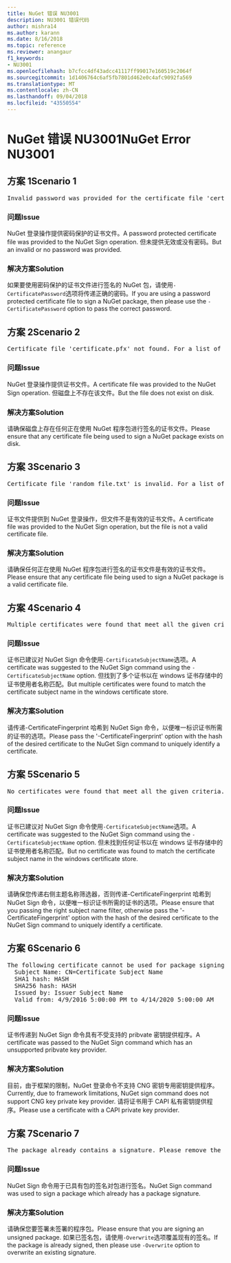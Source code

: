 ```yaml
---
title: NuGet 错误 NU3001
description: NU3001 错误代码
author: mishra14
ms.author: karann
ms.date: 8/16/2018
ms.topic: reference
ms.reviewer: anangaur
f1_keywords:
- NU3001
ms.openlocfilehash: b7cfcc4df43adcc41117ff99017e160519c2064f
ms.sourcegitcommit: 1d1406764c6af5fb7801d462e0c4afc9092fa569
ms.translationtype: MT
ms.contentlocale: zh-CN
ms.lasthandoff: 09/04/2018
ms.locfileid: "43550554"
---
```

# <a name="nuget-error-nu3001"></a><span data-ttu-id="aec91-103">NuGet 错误 NU3001</span><span class="sxs-lookup"><span data-stu-id="aec91-103">NuGet Error NU3001</span></span>

## <a name="scenario-1"></a><span data-ttu-id="aec91-104">方案 1</span><span class="sxs-lookup"><span data-stu-id="aec91-104">Scenario 1</span></span>

<pre>Invalid password was provided for the certificate file 'certificate.pfx'. Please provide a valid password using the '-CertificatePassword' option.</pre>

### <a name="issue"></a><span data-ttu-id="aec91-105">问题</span><span class="sxs-lookup"><span data-stu-id="aec91-105">Issue</span></span>

<span data-ttu-id="aec91-106">NuGet 登录操作提供密码保护的证书文件。</span><span class="sxs-lookup"><span data-stu-id="aec91-106">A password protected certificate file was provided to the NuGet Sign operation.</span></span> <span data-ttu-id="aec91-107">但未提供无效或没有密码。</span><span class="sxs-lookup"><span data-stu-id="aec91-107">But an invalid or no password was provided.</span></span>


### <a name="solution"></a><span data-ttu-id="aec91-108">解决方案</span><span class="sxs-lookup"><span data-stu-id="aec91-108">Solution</span></span>

<span data-ttu-id="aec91-109">如果要使用密码保护的证书文件进行签名的 NuGet 包，请使用`-CertificatePassword`选项将传递正确的密码。</span><span class="sxs-lookup"><span data-stu-id="aec91-109">If you are using a password protected certificate file to sign a NuGet package, then please use the `-CertificatePassword` option to pass the correct password.</span></span>



## <a name="scenario-2"></a><span data-ttu-id="aec91-110">方案 2</span><span class="sxs-lookup"><span data-stu-id="aec91-110">Scenario 2</span></span>

<pre>Certificate file 'certificate.pfx' not found. For a list of accepted ways to provide a certificate, please visit https://docs.nuget.org/docs/reference/command-line-reference.</pre>

### <a name="issue"></a><span data-ttu-id="aec91-111">问题</span><span class="sxs-lookup"><span data-stu-id="aec91-111">Issue</span></span>

<span data-ttu-id="aec91-112">NuGet 登录操作提供证书文件。</span><span class="sxs-lookup"><span data-stu-id="aec91-112">A certificate file was provided to the NuGet Sign operation.</span></span> <span data-ttu-id="aec91-113">但磁盘上不存在该文件。</span><span class="sxs-lookup"><span data-stu-id="aec91-113">But the file does not exist on disk.</span></span>


### <a name="solution"></a><span data-ttu-id="aec91-114">解决方案</span><span class="sxs-lookup"><span data-stu-id="aec91-114">Solution</span></span>

<span data-ttu-id="aec91-115">请确保磁盘上存在任何正在使用 NuGet 程序包进行签名的证书文件。</span><span class="sxs-lookup"><span data-stu-id="aec91-115">Please ensure that any certificate file being used to sign a NuGet package exists on disk.</span></span>



## <a name="scenario-3"></a><span data-ttu-id="aec91-116">方案 3</span><span class="sxs-lookup"><span data-stu-id="aec91-116">Scenario 3</span></span>

<pre>Certificate file 'random_file.txt' is invalid. For a list of accepted ways to provide a certificate, please visit https://docs.nuget.org/docs/reference/command-line-reference.</pre>

### <a name="issue"></a><span data-ttu-id="aec91-117">问题</span><span class="sxs-lookup"><span data-stu-id="aec91-117">Issue</span></span>

<span data-ttu-id="aec91-118">证书文件提供到 NuGet 登录操作，但文件不是有效的证书文件。</span><span class="sxs-lookup"><span data-stu-id="aec91-118">A certificate file was provided to the NuGet Sign operation, but the file is not a valid certificate file.</span></span>


### <a name="solution"></a><span data-ttu-id="aec91-119">解决方案</span><span class="sxs-lookup"><span data-stu-id="aec91-119">Solution</span></span>

<span data-ttu-id="aec91-120">请确保任何正在使用 NuGet 程序包进行签名的证书文件是有效的证书文件。</span><span class="sxs-lookup"><span data-stu-id="aec91-120">Please ensure that any certificate file being used to sign a NuGet package is a valid certificate file.</span></span>



## <a name="scenario-4"></a><span data-ttu-id="aec91-121">方案 4</span><span class="sxs-lookup"><span data-stu-id="aec91-121">Scenario 4</span></span>

<pre>Multiple certificates were found that meet all the given criteria. Use the '-CertificateFingerprint' option with the hash of the desired certificate.</pre>

### <a name="issue"></a><span data-ttu-id="aec91-122">问题</span><span class="sxs-lookup"><span data-stu-id="aec91-122">Issue</span></span>

<span data-ttu-id="aec91-123">证书已建议对 NuGet Sign 命令使用`-CertificateSubjectName`选项。</span><span class="sxs-lookup"><span data-stu-id="aec91-123">A certificate was suggested to the NuGet Sign command using the `-CertificateSubjectName` option.</span></span> <span data-ttu-id="aec91-124">但找到了多个证书以在 windows 证书存储中的证书使用者名称匹配。</span><span class="sxs-lookup"><span data-stu-id="aec91-124">But multiple certificates were found to match the certificate subject name in the windows certificate store.</span></span>


### <a name="solution"></a><span data-ttu-id="aec91-125">解决方案</span><span class="sxs-lookup"><span data-stu-id="aec91-125">Solution</span></span>

<span data-ttu-id="aec91-126">请传递-CertificateFingerprint 哈希到 NuGet Sign 命令，以便唯一标识证书所需的证书的选项。</span><span class="sxs-lookup"><span data-stu-id="aec91-126">Please pass the '-CertificateFingerprint' option with the hash of the desired certificate to the NuGet Sign command to uniquely identify a certificate.</span></span>



## <a name="scenario-5"></a><span data-ttu-id="aec91-127">方案 5</span><span class="sxs-lookup"><span data-stu-id="aec91-127">Scenario 5</span></span>

<pre>No certificates were found that meet all the given criteria. For a list of accepted ways to provide a certificate, please visit https://docs.nuget.org/docs/reference/command-line-reference.</pre>

### <a name="issue"></a><span data-ttu-id="aec91-128">问题</span><span class="sxs-lookup"><span data-stu-id="aec91-128">Issue</span></span>

<span data-ttu-id="aec91-129">证书已建议对 NuGet Sign 命令使用`-CertificateSubjectName`选项。</span><span class="sxs-lookup"><span data-stu-id="aec91-129">A certificate was suggested to the NuGet Sign command using the `-CertificateSubjectName` option.</span></span> <span data-ttu-id="aec91-130">但未找到任何证书以在 windows 证书存储中的证书使用者名称匹配。</span><span class="sxs-lookup"><span data-stu-id="aec91-130">But no certificate was found to match the certificate subject name in the windows certificate store.</span></span>


### <a name="solution"></a><span data-ttu-id="aec91-131">解决方案</span><span class="sxs-lookup"><span data-stu-id="aec91-131">Solution</span></span>

<span data-ttu-id="aec91-132">请确保您传递右侧主题名称筛选器，否则传递-CertificateFingerprint 哈希到 NuGet Sign 命令，以便唯一标识证书所需的证书的选项。</span><span class="sxs-lookup"><span data-stu-id="aec91-132">Please ensure that you passing the right subject name filter, otherwise pass the '-CertificateFingerprint' option with the hash of the desired certificate to the NuGet Sign command to uniquely identify a certificate.</span></span>



## <a name="scenario-6"></a><span data-ttu-id="aec91-133">方案 6</span><span class="sxs-lookup"><span data-stu-id="aec91-133">Scenario 6</span></span>

<pre>The following certificate cannot be used for package signing as the private key provider is unsupported:
  Subject Name: CN=Certificate Subject Name
  SHA1 hash: HASH
  SHA256 hash: HASH
  Issued by: Issuer Subject Name
  Valid from: 4/9/2016 5:00:00 PM to 4/14/2020 5:00:00 AM</pre>

### <a name="issue"></a><span data-ttu-id="aec91-134">问题</span><span class="sxs-lookup"><span data-stu-id="aec91-134">Issue</span></span>

<span data-ttu-id="aec91-135">证书传递到 NuGet Sign 命令具有不受支持的 pribvate 密钥提供程序。</span><span class="sxs-lookup"><span data-stu-id="aec91-135">A certificate was passed to the NuGet Sign command which has an unsupported pribvate key provider.</span></span> 


### <a name="solution"></a><span data-ttu-id="aec91-136">解决方案</span><span class="sxs-lookup"><span data-stu-id="aec91-136">Solution</span></span>

<span data-ttu-id="aec91-137">目前，由于框架的限制，NuGet 登录命令不支持 CNG 密钥专用密钥提供程序。</span><span class="sxs-lookup"><span data-stu-id="aec91-137">Currently, due to framework limitations, NuGet sign command does not support CNG key private key provider.</span></span> <span data-ttu-id="aec91-138">请将证书用于 CAPI 私有密钥提供程序。</span><span class="sxs-lookup"><span data-stu-id="aec91-138">Please use a certificate with a CAPI private key provider.</span></span>



## <a name="scenario-7"></a><span data-ttu-id="aec91-139">方案 7</span><span class="sxs-lookup"><span data-stu-id="aec91-139">Scenario 7</span></span>

<pre>The package already contains a signature. Please remove the existing signature before adding a new signature.</pre>

### <a name="issue"></a><span data-ttu-id="aec91-140">问题</span><span class="sxs-lookup"><span data-stu-id="aec91-140">Issue</span></span>

<span data-ttu-id="aec91-141">NuGet Sign 命令用于已具有包的签名对包进行签名。</span><span class="sxs-lookup"><span data-stu-id="aec91-141">NuGet Sign command was used to sign a package which already has a package signature.</span></span>


### <a name="solution"></a><span data-ttu-id="aec91-142">解决方案</span><span class="sxs-lookup"><span data-stu-id="aec91-142">Solution</span></span>

<span data-ttu-id="aec91-143">请确保您要签署未签署的程序包。</span><span class="sxs-lookup"><span data-stu-id="aec91-143">Please ensure that you are signing an unsigned package.</span></span> <span data-ttu-id="aec91-144">如果已签名包，请使用`-Overwrite`选项覆盖现有的签名。</span><span class="sxs-lookup"><span data-stu-id="aec91-144">If the package is already signed, then please use `-Overwrite` option to overwrite an existing signature.</span></span>


